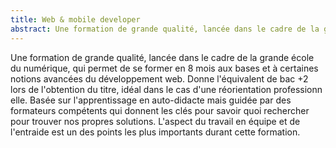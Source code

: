 ```yaml
---
title: Web & mobile developer
abstract: Une formation de grande qualité, lancée dans le cadre de la grande école du numérique, qui permet de se former en 8 mois aux bases et à certaines notions avancées du développement web.
---
```


Une formation de grande qualité, lancée dans le cadre de la grande école du numérique, qui permet de se former en 8 mois aux bases et à certaines notions avancées du développement web. Donne l'équivalent de bac +2 lors de l'obtention du titre, idéal dans le cas d'une réorientation professionn elle. Basée sur l'apprentissage en auto-didacte mais guidée par des formateurs compétents qui donnent les clés pour savoir quoi rechercher pour trouver nos propres solutions. L'aspect du travail en équipe et de l'entraide est un des points les plus importants durant cette formation.

